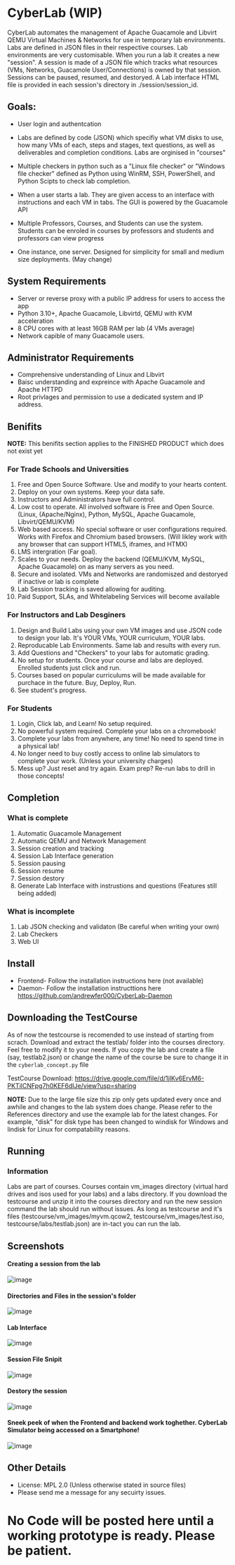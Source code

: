 # CyberLab (WIP)
CyberLab automates the management of Apache Guacamole and Libvirt QEMU Virtual Machines & Networks for use in temporary lab environments. Labs are defined in JSON files in their respective courses. Lab environments are very customisable. When you run a lab it creates a new "session". A session is made of a JSON file which tracks what resources (VMs, Networks, Guacamole User/Connections) is owned by that session. Sessions can be paused, resumed, and destoryed. A Lab interface HTML file is provided in each session's directory in ./session/session_id. 

## Goals:
* User login and authentcation
  
* Labs are defined by code (JSON) which specifiy what VM disks to use, how many VMs of each, steps and stages, text questions, as well as deliverables and completion conditions. Labs are orginised in "courses"

* Multiple checkers in python such as a "Linux file checker" or "Windows file checker" defined as Python using WinRM, SSH, PowerShell, and Python Scipts to check lab completion. 

* When a user starts a lab. They are given access to an interface with instructions and each VM in tabs. The GUI is powered by the Guacamole API
  
* Multiple Professors, Courses, and Students can use the system. Students can be enroled in courses by professors and students and professors can view progress 

* One instance, one server. Designed for simplicity for small and medium size deployments. (May change)

## System Requirements
* Server or reverse proxy with a public IP address for users to access the app
* Python 3.10+, Apache Guacamole, Libvirtd, QEMU with KVM acceleration
* 8 CPU cores with at least 16GB RAM per lab (4 VMs average)
* Network capible of many Guacamole users.

## Administrator Requirements
* Comprehensive understanding of Linux and Libvirt
* Baisc understanding and expreince with Apache Guacamole and Apache HTTPD
* Root privlages and permission to use a dedicated system and IP address.


## Benifits
**NOTE:** This benifits section applies to the FINISHED PRODUCT which does not exist yet

### For Trade Schools and Universities
1. Free and Open Source Software. Use and modify to your hearts content.
2. Deploy on your own systems. Keep your data safe.
3. Instructors and Administrators have full control.
4. Low cost to operate. All involved software is Free and Open Source. (Linux, (Apache/Nginx), Python, MySQL, Apache Guacamole, Libvirt/QEMU/KVM)
5. Web based access. No special software or user configurations required. Works with Firefox and Chromium based browsers. (Will likley work with any browser that can support HTML5, iframes, and HTMX)
6. LMS intergration (Far goal).
7. Scales to your needs. Deploy the backend (QEMU/KVM, MySQL, Apache Guacamole) on as many servers as you need. 
8. Secure and isolated. VMs and Networks are randomiszed and destoryed if inactive or lab is complete
9. Lab Session tracking is saved allowing for auditing. 
10. Paid Support, SLAs, and Whitelabeling Services will become available

### For Instructors and Lab Desginers
1. Design and Build Labs using your own VM images and use JSON code to design your lab. It's YOUR VMs, YOUR curriculum, YOUR labs. 
2. Reproducable Lab Environments. Same lab and results with every run.
3. Add Questions and "Checkers" to your labs for automatic grading. 
4. No setup for students. Once your course and labs are deployed. Enrolled students just click and run.
5. Courses based on popular curriculums will be made available for purchace in the future. Buy, Deploy, Run.
6. See student's progress. 

### For Students
1. Login, Click lab, and Learn! No setup required.
2. No powerful system required. Complete your labs on a chromebook!
3. Complete your labs from anywhere, any time! No need to spend time in a physical lab! 
4. No longer need to buy costly access to online lab simulators to complete your work. (Unless your university charges)
5. Mess up? Just reset and try again. Exam prep? Re-run labs to drill in those concepts! 

## Completion

### What is complete
1. Automatic Guacamole Management
2. Automatic QEMU and Network Management
3. Session creation and tracking
4. Session Lab Interface generation
5. Session pausing
6. Session resume
7. Session destory
8. Generate Lab Interface with instrustions and questions (Features still being added)

### What is incomplete
1. Lab JSON checking and validaton (Be careful when writing your own)
2. Lab Checkers
3. Web UI

## Install

* Frontend-  Follow the installation instructions here (not available)
* Daemon- Follow the installation instructtions here https://github.com/andrewfer000/CyberLab-Daemon


## Downloading the TestCourse
As of now the testcourse is recomended to use instead of starting from scrach. Download and extract the testlab/ folder into the courses directory. Feel free to modify it to your needs. If you copy the lab and create a file (say, testlab2.json) or change the name of the course be sure to change it in the `cyberlab_concept.py` file

TestCourse Download: https://drive.google.com/file/d/1jIKv6ErvM6-PKTilCNFpg7h0KEF6dIJe/view?usp=sharing

**NOTE:** Due to the large file size this zip only gets updated every once and awhile and changes to the lab system does change. Please refer to the References directory and use the example lab for the latest changes. For example, "disk" for disk type has been changed to windisk for Windows and lindisk for Linux for compatability reasons. 

## Running
### Information
Labs are part of courses. Courses contain vm_images directory (virtual hard drives and isos used for your labs) and a labs directory. If you download the testcourse and unzip it into the courses directory and run the new session command the lab should run without issues. As long as testcourse and it's files (testcourse/vm_images/myvm.qcow2, testcourse/vm_images/test.iso, testcourse/labs/testlab.json) are in-tact you can run the lab.

## Screenshots

#### Creating a session from the lab
![image](https://github.com/andrewfer000/CyberLab-Concept/assets/9620913/7c2b3fc9-ea33-4779-99d5-25c05dc609b4)

#### Directories and Files in the session's folder
![image](https://github.com/andrewfer000/CyberLab-Concept/assets/9620913/353b2f65-18d6-4871-85f0-4695053064ce)

#### Lab Interface
![image](https://github.com/andrewfer000/CyberLab-Concept/assets/9620913/82f633e6-a909-47e3-86cd-848fdae7725a)

#### Session File Snipit
![image](https://github.com/andrewfer000/CyberLab-Concept/assets/9620913/a2afb779-db58-4262-a2b0-bdf171891255)

#### Destory the session
![image](https://github.com/andrewfer000/CyberLab-Concept/assets/9620913/2dec8b5f-995c-474a-b507-ddf138914a00)

#### Sneek peek of when the Frontend and backend work toghether. CyberLab Simulator being accessed on a Smartphone!
![image](https://github.com/andrewfer000/CyberLab-Daemon/assets/9620913/fe556fd3-2a85-427c-9d06-b84a2e08334a)

## Other Details
* License: MPL 2.0 (Unless otherwise stated in source files)
* Please send me a message for any secuirty issues. 


# No Code will be posted here until a working prototype is ready. Please be patient.
